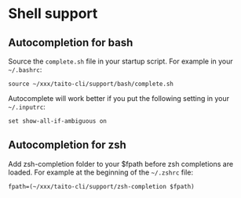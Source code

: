 # Shell support

## Autocompletion for bash

Source the `complete.sh` file in your startup script. For example in your
`~/.bashrc`:

    source ~/xxx/taito-cli/support/bash/complete.sh

Autocomplete will work better if you put the following setting in your `~/.inputrc`:

    set show-all-if-ambiguous on

## Autocompletion for zsh

Add zsh-completion folder to your $fpath before zsh completions are loaded. For example at the beginning of the `~/.zshrc` file:

    fpath=(~/xxx/taito-cli/support/zsh-completion $fpath)
